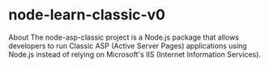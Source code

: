 # node-learn-classic-v0
About The node-asp-classic project is a Node.js package that allows developers to run Classic ASP (Active Server Pages) applications using Node.js instead of relying on Microsoft's IIS (Internet Information Services).
